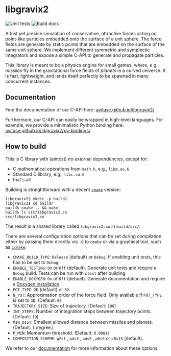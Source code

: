 # libgravix2

![Unit tests](https://github.com/avitase/libgravix2/actions/workflows/run_tests.yml/badge.svg)
![Build docs](https://github.com/avitase/libgravix2/actions/workflows/build_doc.yml/badge.svg)

A fast yet precise simulation of conservative, attractive forces acting on point-like particles embedded onto the surface of a unit sphere.
The force fields are generate by static points that are embedded on the surface of the same unit sphere.
We implement different symmetric and symplectic integrators and expose a simple C-API to generate and propagate particles.

This library is meant to be a physics engine for small games, where, e.g., _missiles_ fly in the gravitational force fields of _planets_ in a curved universe.
It is fast, lightweight, and lends itself perfectly to be spawned in many concurrent instances.

## Documentation
Find the documentation of our C-API here: [avitase.github.io/libgravix2/](https://avitase.github.io/libgravix2/) 

Furthermore, our C-API can easily be wrapped in high-level languages.
For example, we provide a minimalistic Python binding here: [avitase.github.io/libgravix2/py-bindings/](https://avitase.github.io/libgravix2/py-bindings/)

## How to build
This is C library with (almost) no external dependencies, except for:
 - C mathematical operations from `math.h`, e.g., `libm.so.6`
 - Standard C library, e.g., `libc.so.6`
 - that's all

Building is straightforward with a decent [`cmake`](https://cmake.org) version:

```
libgravix2$ mkdir -p build/
libgravix2$ cd build/
build$ cmake .. && make
build$ ls src/libgravix2.so
src/libgravix2.so
```

The result is a shared library called `libgravix2.so` in `build/src/`.

There are several configuration options that can be set during compilation either by passing them directly via `-D` to `cmake` or via a graphical tool, such as [`ccmake`](https://cmake.org/cmake/help/latest/manual/ccmake.1.html):
 - `CMAKE_BUILD_TYPE`: `Release` (default) or `Debug`. If enabling unit tests, this has to be set to `Debug`.
 - `ENABLE_TESTING`: `On` or `Off` (default). Generate unit tests and require a `Debug` build. Tests can be run with `ctest` after building.
 - `ENABLE_DOXYGEN`: `On` of `Off` (default). Generate documentation and require a [Doxygen installation](https://www.doxygen.nl/index.html).
 - `POT_TYPE`: `2D` (default) or `3D`.
 - `N_POT`: Approximation order of the force field. Only available if `POT_TYPE` is set to `3D`. (Default: `0`)
 - `TRAJECTORY_SIZE`: Size of trajectory. (Default: `100`)
 - `INT_STEPS`: Number of integration steps between trajectory points. (Default: `10`)
 - `MIN_DIST`: Smallest allowed distance between missiles and planets. (Default: `1` degree.)
 - `P_MIN`: Momentum threshold. (Default: `0.0001`)
 - `COMPOSITION_SCHEME`: `p2s1` , `p4s3` , `p4s5` , `p6s9` or `p8s15` (default).

We refer to our [documentation](https://avitase.github.io/libgravix2/) for more information about these options.
